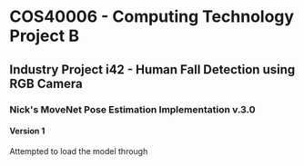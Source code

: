 # COS40006 - Computing Technology Project B
## Industry Project i42 - Human Fall Detection using RGB Camera
### Nick's MoveNet Pose Estimation Implementation v.3.0

#### Version 1
Attempted to load the model through 